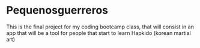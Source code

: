 # Pequenosguerreros
This is the final project for my coding bootcamp class, that will consist in an app that will be a tool for people that start to learn Hapkido (korean martial art)

